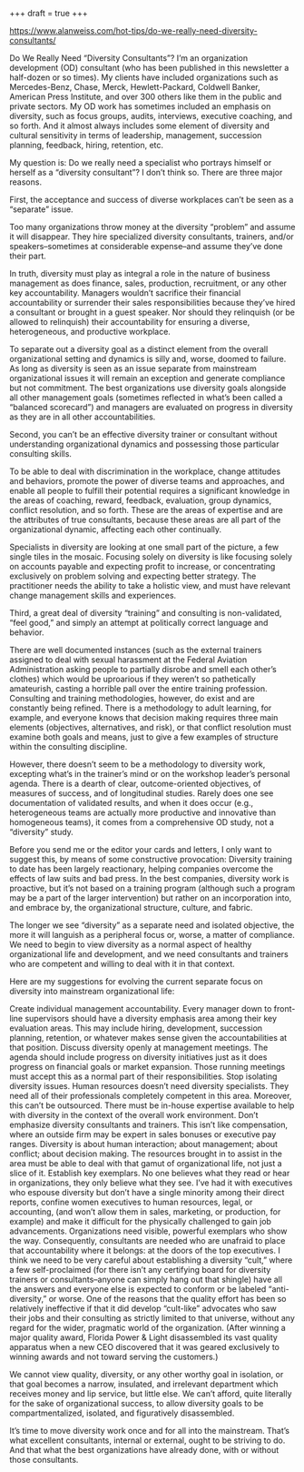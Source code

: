 +++
draft = true
+++

https://www.alanweiss.com/hot-tips/do-we-really-need-diversity-consultants/

Do We Really Need “Diversity Consultants”?
I’m an organization development (OD) consultant (who has been published in this newsletter a half-dozen or so times). My clients have included organizations such as Mercedes-Benz, Chase, Merck, Hewlett-Packard, Coldwell Banker, American Press Institute, and over 300 others like them in the public and private sectors. My OD work has sometimes included an emphasis on diversity, such as focus groups, audits, interviews, executive coaching, and so forth. And it almost always includes some element of diversity and cultural sensitivity in terms of leadership, management, succession planning, feedback, hiring, retention, etc.

My question is: Do we really need a specialist who portrays himself or herself as a “diversity consultant”? I don’t think so. There are three major reasons.

First, the acceptance and success of diverse workplaces can’t be seen as a “separate” issue.

Too many organizations throw money at the diversity “problem” and assume it will disappear. They hire specialized diversity consultants, trainers, and/or speakers–sometimes at considerable expense–and assume they’ve done their part.

In truth, diversity must play as integral a role in the nature of business management as does finance, sales, production, recruitment, or any other key accountability. Managers wouldn’t sacrifice their financial accountability or surrender their sales responsibilities because they’ve hired a consultant or brought in a guest speaker. Nor should they relinquish (or be allowed to relinquish) their accountability for ensuring a diverse, heterogeneous, and productive workplace.

To separate out a diversity goal as a distinct element from the overall organizational setting and dynamics is silly and, worse, doomed to failure. As long as diversity is seen as an issue separate from mainstream organizational issues it will remain an exception and generate compliance but not commitment. The best organizations use diversity goals alongside all other management goals (sometimes reflected in what’s been called a “balanced scorecard”) and managers are evaluated on progress in diversity as they are in all other accountabilities.

Second, you can’t be an effective diversity trainer or consultant without understanding organizational dynamics and possessing those particular consulting skills.

To be able to deal with discrimination in the workplace, change attitudes and behaviors, promote the power of diverse teams and approaches, and enable all people to fulfill their potential requires a significant knowledge in the areas of coaching, reward, feedback, evaluation, group dynamics, conflict resolution, and so forth. These are the areas of expertise and are the attributes of true consultants, because these areas are all part of the organizational dynamic, affecting each other continually.

Specialists in diversity are looking at one small part of the picture, a few single tiles in the mosaic. Focusing solely on diversity is like focusing solely on accounts payable and expecting profit to increase, or concentrating exclusively on problem solving and expecting better strategy. The practitioner needs the ability to take a holistic view, and must have relevant change management skills and experiences.

Third, a great deal of diversity “training” and consulting is non-validated, “feel good,” and simply an attempt at politically correct language and behavior.

There are well documented instances (such as the external trainers assigned to deal with sexual harassment at the Federal Aviation Administration asking people to partially disrobe and smell each other’s clothes) which would be uproarious if they weren’t so pathetically amateurish, casting a horrible pall over the entire training profession. Consulting and training methodologies, however, do exist and are constantly being refined. There is a methodology to adult learning, for example, and everyone knows that decision making requires three main elements (objectives, alternatives, and risk), or that conflict resolution must examine both goals and means, just to give a few examples of structure within the consulting discipline.

However, there doesn’t seem to be a methodology to diversity work, excepting what’s in the trainer’s mind or on the workshop leader’s personal agenda. There is a dearth of clear, outcome-oriented objectives, of measures of success, and of longitudinal studies. Rarely does one see documentation of validated results, and when it does occur (e.g., heterogeneous teams are actually more productive and innovative than homogeneous teams), it comes from a comprehensive OD study, not a “diversity” study.

Before you send me or the editor your cards and letters, I only want to suggest this, by means of some constructive provocation: Diversity training to date has been largely reactionary, helping companies overcome the effects of law suits and bad press. In the best companies, diversity work is proactive, but it’s not based on a training program (although such a program may be a part of the larger intervention) but rather on an incorporation into, and embrace by, the organizational structure, culture, and fabric.

The longer we see “diversity” as a separate need and isolated objective, the more it will languish as a peripheral focus or, worse, a matter of compliance. We need to begin to view diversity as a normal aspect of healthy organizational life and development, and we need consultants and trainers who are competent and willing to deal with it in that context.

Here are my suggestions for evolving the current separate focus on diversity into mainstream organizational life:

Create individual management accountability.
Every manager down to front-line supervisors should have a diversity emphasis area among their key evaluation areas. This may include hiring, development, succession planning, retention, or whatever makes sense given the accountabilities at that position.
Discuss diversity openly at management meetings.
The agenda should include progress on diversity initiatives just as it does progress on financial goals or market expansion. Those running meetings must accept this as a normal part of their responsibilities.
Stop isolating diversity issues.
Human resources doesn’t need diversity specialists. They need all of their professionals completely competent in this area. Moreover, this can’t be outsourced. There must be in-house expertise available to help with diversity in the context of the overall work environment.
Don’t emphasize diversity consultants and trainers.
This isn’t like compensation, where an outside firm may be expert in sales bonuses or executive pay ranges. Diversity is about human interaction; about management; about conflict; about decision making. The resources brought in to assist in the area must be able to deal with that gamut of organizational life, not just a slice of it.
Establish key exemplars.
No one believes what they read or hear in organizations, they only believe what they see. I’ve had it with executives who espouse diversity but don’t have a single minority among their direct reports, confine women executives to human resources, legal, or accounting, (and won’t allow them in sales, marketing, or production, for example) and make it difficult for the physically challenged to gain job advancements. Organizations need visible, powerful exemplars who show the way. Consequently, consultants are needed who are unafraid to place that accountability where it belongs: at the doors of the top executives.
I think we need to be very careful about establishing a diversity “cult,” where a few self-proclaimed (for there isn’t any certifying board for diversity trainers or consultants–anyone can simply hang out that shingle) have all the answers and everyone else is expected to conform or be labeled “anti-diversity,” or worse. One of the reasons that the quality effort has been so relatively ineffective if that it did develop “cult-like” advocates who saw their jobs and their consulting as strictly limited to that universe, without any regard for the wider, pragmatic world of the organization. (After winning a major quality award, Florida Power & Light disassembled its vast quality apparatus when a new CEO discovered that it was geared exclusively to winning awards and not toward serving the customers.)

We cannot view quality, diversity, or any other worthy goal in isolation, or that goal becomes a narrow, insulated, and irrelevant department which receives money and lip service, but little else. We can’t afford, quite literally for the sake of organizational success, to allow diversity goals to be compartmentalized, isolated, and figuratively disassembled.

It’s time to move diversity work once and for all into the mainstream. That’s what excellent consultants, internal or external, ought to be striving to do. And that what the best organizations have already done, with or without those consultants.
